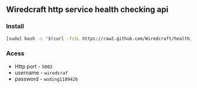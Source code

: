 ## Wiredcraft http service health checking api

### Install
```bash
[sudo] bash -c "$(curl -fsSL https://raw2.github.com/Wiredcraft/health_api/master/install.sh)"
```

### Acess
* Http port - `5002`
* username - `wiredcraf`
* password - `wuding1189426`
